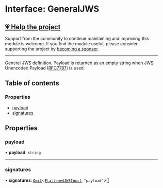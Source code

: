 # Interface: GeneralJWS

## [💗 Help the project](https://github.com/sponsors/panva)

Support from the community to continue maintaining and improving this module is welcome. If you find the module useful, please consider supporting the project by [becoming a sponsor](https://github.com/sponsors/panva).

---

General JWS definition. Payload is returned as an empty string when JWS Unencoded Payload
([RFC7797](https://www.rfc-editor.org/rfc/rfc7797)) is used.

## Table of contents

### Properties

- [payload](types.GeneralJWS.md#payload)
- [signatures](types.GeneralJWS.md#signatures)

## Properties

### payload

• **payload**: `string`

___

### signatures

• **signatures**: [`Omit`]( https://www.typescriptlang.org/docs/handbook/utility-types.html#omittype-keys )\<[`FlattenedJWSInput`](types.FlattenedJWSInput.md), ``"payload"``\>[]
